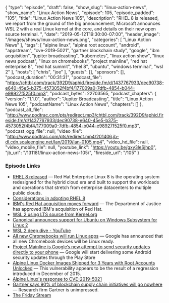 {
  "type": "episode",
  "draft": false,
  "show_slug": "linux-action-news",
  "show_name": "Linux Action News",
  "episode": 105,
  "episode_padded": "105",
  "title": "Linux Action News 105",
  "description": "RHEL 8 is released, we report from the ground of the big announcement, Microsoft announces WSL 2 with a real Linux kernel at the core, and details on their new open source terminal. ",
  "date": "2019-05-12T19:30:00-07:00",
  "header_image": "/images/shows/linux-action-news.png",
  "categories": [
    "Linux Action News"
  ],
  "tags": [
    "alpine linux",
    "alpine root account",
    "android",
    "appstream",
    "cve-2019-5021",
    "gartner blockchain study",
    "google",
    "ibm acquisition",
    "jupiter broadcasting",
    "kubernetes",
    "linux action show",
    "linux news podcast",
    "linux on chromebooks",
    "project mainline",
    "red hat enterprise 8",
    "red hat summit",
    "rhel 8",
    "ubuntu",
    "windows terminal",
    "wsl 2"
  ],
  "hosts": [
    "chris",
    "joe"
  ],
  "guests": [],
  "sponsors": [],
  "podcast_duration": "00:31:31",
  "podcast_file": "https://chtbl.com/track/392D9/aphid.fireside.fm/d/1437767933/dec90738-e640-45e5-b375-4573052f4bf4/177009a0-7dfb-4854-b044-e98927f525f0.mp3",
  "podcast_bytes": 22703565,
  "podcast_chapters": {
    "version": "1.1.0",
    "author": "Jupiter Broadcasting",
    "title": "Linux Action News 105",
    "podcastName": "Linux Action News",
    "chapters": []
  },
  "podcast_alt_file": "http://www.podtrac.com/pts/redirect.mp3/chtbl.com/track/392D9/aphid.fireside.fm/d/1437767933/dec90738-e640-45e5-b375-4573052f4bf4/177009a0-7dfb-4854-b044-e98927f525f0.mp3",
  "podcast_ogg_file": null,
  "video_file": "http://www.podtrac.com/pts/redirect.mp4/201406.jb-dl.cdn.scaleengine.net/lan/2019/lan-0105.mp4",
  "video_hd_file": null,
  "video_mobile_file": null,
  "youtube_link": "https://youtu.be/gxy3leSjhp0",
  "jb_url": "/131181/linux-action-news-105/",
  "fireside_url": "/105"
}


### Episode Links

  * [RHEL 8 released](https://www.redhat.com/en/about/press-releases/red-hat-enterprise-linux-8-every-enterprise-every-cloud-every-workload "RHEL 8 released") — Red Hat Enterprise Linux 8 is the operating system redesigned for the hybrid cloud era and built to support the workloads and operations that stretch from enterprise datacenters to multiple public clouds. 
  * [Considerations in adopting RHEL 8](https://access.redhat.com/documentation/en-us/red_hat_enterprise_linux/8/html-single/considerations_in_adopting_rhel_8/index "Considerations in adopting RHEL 8")
  * [IBM's Red Hat acquisition moves forward](https://www.zdnet.com/article/ibms-red-hat-acquisition-moves-forward/ "IBM's Red Hat acquisition moves forward") — The Department of Justice has approved IBM's acquisition of Red Hat.
  * [WSL 2 using LTS source from Kernel.org](https://devblogs.microsoft.com/commandline/shipping-a-linux-kernel-with-windows/ "WSL 2 using LTS source from Kernel.org")
  * [Canonical announces support for Ubuntu on Windows Subsystem for Linux 2](https://blog.ubuntu.com/2019/05/06/canonical-announces-support-for-ubuntu-on-windows-subsystem-for-linux-2 "Canonical announces support for Ubuntu on Windows Subsystem for Linux 2")
  * [WSL 2 deep dive - YouTube](https://www.youtube.com/watch?v=lwhMThePdIo "WSL 2 deep dive - YouTube")
  * [All new Chromebooks will run Linux apps](https://www.zdnet.com/article/all-chromebooks-will-also-be-linux-laptops-going-forward/ "All new Chromebooks will run Linux apps") — Google has announced that all new Chromebook devices will be Linux ready.
  * [Project Mainline is Google’s new attempt to send security updates directly to your phone](https://www.theverge.com/2019/5/7/18531350/google-android-q-project-mainline-security-updates-play-store-io-2019 "Project Mainline is Google’s new attempt to send security updates directly to your phone") — Google will start delivering some Android security updates through the Play Store
  * [Alpine Linux Docker Images Shipped for 3 Years with Root Accounts Unlocked](https://threatpost.com/alpine-linux-docker-images-unlocked/144542/ "Alpine Linux Docker Images Shipped for 3 Years with Root Accounts Unlocked") — This vulnerability appears to be the result of a regression introduced in December of 2015.
  * [Alpine Linux's response to CVE-2019-5021](https://alpinelinux.org/posts/Docker-image-vulnerability-CVE-2019-5021.html "Alpine Linux's response to CVE-2019-5021")
  * [Gartner says 90% of blockchain supply chain initiatives will go nowhere](https://www.itwire.com/business-it-news/business-intelligence/gartner-says-90-of-blockchain-supply-chain-initiatives-will-go-nowhere.html "Gartner says 90% of blockchain supply chain initiatives will go nowhere") — Research firm Gartner is unimpressed.
  * [The Friday Stream](https://fridaystream.com/ "The Friday Stream")


